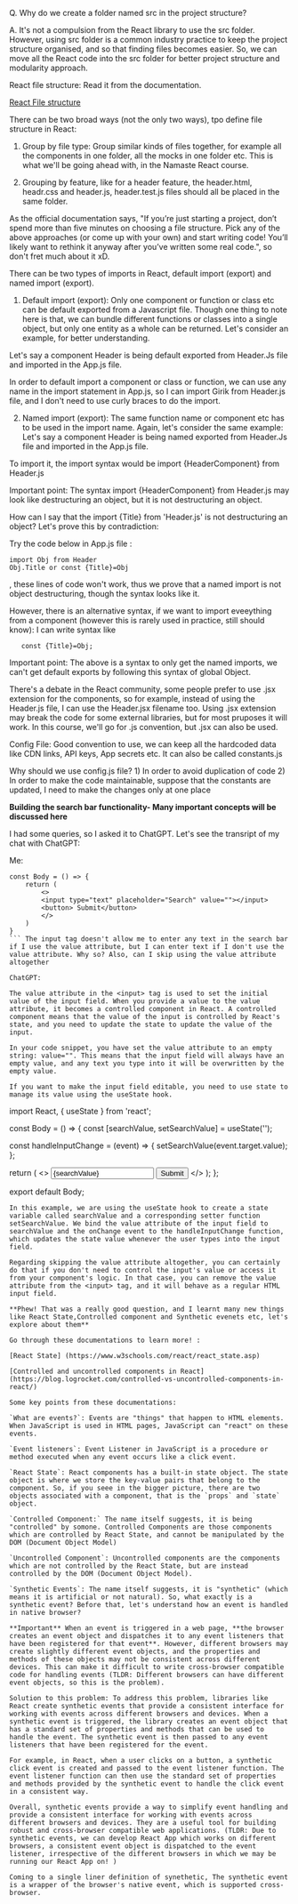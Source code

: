Q. Why do we create a folder named src in the project structure?

A. It's not a compulsion from the React library to use the src folder. However, using src folder is a common industry practice to keep the project structure organised, and so that finding files becomes easier. So, we can move all the React code into the src folder for better project structure and modularity approach.

React file structure: Read it from the documentation. 

[React File structure](https://legacy.reactjs.org/docs/faq-structure.html)

There can be two broad ways (not the only two ways), tpo define file structure in React:

1) Group by file type: Group similar kinds of files together, for example all the components in one folder, all the mocks in one folder etc. This is what we'll be going ahead with, in the Namaste React course.

2) Grouping by feature, like for a header feature, the header.html, headr.css and header.js, header.test.js files should all be placed in the same folder.
 
 As the official documentation says, "If you’re just starting a project, don’t spend more than five minutes on choosing a file structure. Pick any of the above approaches (or come up with your own) and start writing code! You’ll likely want to rethink it anyway after you’ve written some real code.", so don't fret much about it xD.

There can be two types of imports in React, default import (export) and named import (export).

1. Default import (export): Only one component or function or class etc can be default exported from a Javascript file. Though one thing to note here is that, we can bundle different functions or classes into a single object, but only one entity as a whole can be returned. Let's consider an example, for better understanding. 

Let's say a component Header is being default exported from Header.Js file and imported in the App.js file.

In order to default import a component or class or function, we can use any name in the import statement in App.js, so I can import Girik from Header.js file, and I don't need to use curly braces to do the import.

2. Named import (export): The same function name or component etc has to be used in the import name. Again, let's consider the same example: Let's say a component Header is being named exported from Header.Js file and imported in the App.js file.

To import it, the import syntax would be import {HeaderComponent} from Header.js

Important point: The syntax import {HeaderComponent} from Header.js may look like destructuring an object, but it is not destructuring an object.

How can I say that the import {Title} from 'Header.js' is not destructuring an object? Let's prove this by contradiction:

Try the code below in App.js file :

```
import Obj from Header
Obj.Title or const {Title}=Obj
```
, these lines of code won't work, thus we prove that a named import is not object destructuring, though the syntax looks like it.

However, there is an alternative syntax, if we want to import eveeything from a component (however this is rarely used in practice, still should know): I can write syntax like

```import * as Obj from Header.js
   const {Title}=Obj;
```

Important point: The above is a syntax to only get the named imports, we can't get default exports by following this syntax of global Object.

There's a debate in the React community, some people prefer to use .jsx extension for the components, so for example, instead of using the Header.js file, I can use the Header.jsx filename too. Using .jsx extension may break the code for some external libraries, but for most pruposes it will work. In this course, we'll go for .js convention, but .jsx can also be used.

 Config File: Good convention to use, we can keep all the hardcoded data like CDN links, API keys, App secrets etc. It can also be called constants.js

 Why should we use config.js file? 1) In order to avoid duplication of code 2) In order to make the code maintainable, suppose that the constants are updated, I need to make the changes only at one place


**Building the search bar functionality- Many important concepts will be discussed here**

I had some queries, so I asked it to ChatGPT. Let's see the transript of my chat with ChatGPT:

Me:

```
const Body = () => {
    return (
        <>
        <input type="text" placeholder="Search" value=""></input>
        <button> Submit</button>
        </>
    )
}
``` The input tag doesn't allow me to enter any text in the search bar if I use the value attribute, but I can enter text if I don't use the value attribute. Why so? Also, can I skip using the value attribute altogether

ChatGPT:

The value attribute in the <input> tag is used to set the initial value of the input field. When you provide a value to the value attribute, it becomes a controlled component in React. A controlled component means that the value of the input is controlled by React's state, and you need to update the state to update the value of the input.

In your code snippet, you have set the value attribute to an empty string: value="". This means that the input field will always have an empty value, and any text you type into it will be overwritten by the empty value.

If you want to make the input field editable, you need to use state to manage its value using the useState hook.

```
import React, { useState } from 'react';

const Body = () => {
  const [searchValue, setSearchValue] = useState('');

  const handleInputChange = (event) => {
    setSearchValue(event.target.value);
  };

  return (
    <>
      <input type="text" placeholder="Search"
        value={searchValue}
        onChange={handleInputChange}
      />
      <button>Submit</button>
    </>
  );
};

export default Body;
```
In this example, we are using the useState hook to create a state variable called searchValue and a corresponding setter function setSearchValue. We bind the value attribute of the input field to searchValue and the onChange event to the handleInputChange function, which updates the state value whenever the user types into the input field.

Regarding skipping the value attribute altogether, you can certainly do that if you don't need to control the input's value or access it from your component's logic. In that case, you can remove the value attribute from the <input> tag, and it will behave as a regular HTML input field.

**Phew! That was a really good question, and I learnt many new things like React State,Controlled component and Synthetic evenets etc, let's explore about them**

Go through these documentations to learn more! :

[React State] (https://www.w3schools.com/react/react_state.asp)

[Controlled and uncontrolled components in React](https://blog.logrocket.com/controlled-vs-uncontrolled-components-in-react/)

Some key points from these documentations: 

`What are events?`: Events are "things" that happen to HTML elements. When JavaScript is used in HTML pages, JavaScript can "react" on these events.

`Event listeners`: Event Listener in JavaScript is a procedure or method executed when any event occurs like a click event.

`React State`: React components has a built-in state object. The state object is where we store the key-value pairs that belong to the component. So, if you seee in the bigger picture, there are two objects associated with a component, that is the `props` and `state` object.

`Controlled Component:` The name itself suggests, it is being "controlled" by somone. Controlled Components are those components which are controlled by React State, and cannot be manipulated by the DOM (Document Object Model)

`Uncontrolled Component`: Uncontrolled components are the components which are not controlled by the React State, but are instead controlled by the DOM (Document Object Model). 

`Synthetic Events`: The name itself suggests, it is "synthetic" (which means it is artificial or not natural). So, what exactly is a synthetic event? Before that, let's understand how an event is handled in native browser?

**Important** When an event is triggered in a web page, **the browser creates an event object and dispatches it to any event listeners that have been registered for that event**. However, different browsers may create slightly different event objects, and the properties and methods of these objects may not be consistent across different devices. This can make it difficult to write cross-browser compatible code for handling events (TLDR: Different browsers can have different event objects, so this is the problem).

Solution to this problem: To address this problem, libraries like React create synthetic events that provide a consistent interface for working with events across different browsers and devices. When a synthetic event is triggered, the library creates an event object that has a standard set of properties and methods that can be used to handle the event. The synthetic event is then passed to any event listeners that have been registered for the event.

For example, in React, when a user clicks on a button, a synthetic click event is created and passed to the event listener function. The event listener function can then use the standard set of properties and methods provided by the synthetic event to handle the click event in a consistent way.

Overall, synthetic events provide a way to simplify event handling and provide a consistent interface for working with events across different browsers and devices. They are a useful tool for building robust and cross-browser compatible web applications. (TLDR: Due to synthetic events, we can develop React App which works on different browsers, a consistent event object is dispatched to the event listener, irrespective of the different browsers in which we may be running our React App on! )

Coming to a single liner definition of synethetic, The synthetic event is a wrapper of the browser's native event, which is supported cross-browser.




